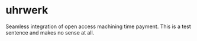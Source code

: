 uhrwerk
=======

Seamless integration of open access machining time payment. This is a test sentence and makes no sense at all.
